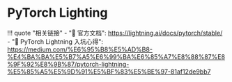# PyTorch Lighting

!!! quote "相关链接"
    - "🔗 官方文档": https://lightning.ai/docs/pytorch/stable/
    - "🔗 PyTorch Lightning 入坑心得": https://medium.com/%E6%95%B8%E5%AD%B8-%E4%BA%BA%E5%B7%A5%E6%99%BA%E6%85%A7%E8%88%87%E8%9F%92%E8%9B%87/pytorch-lightning-%E5%85%A5%E5%9D%91%E5%BF%83%E5%BE%97-81af12de9bb7
  
